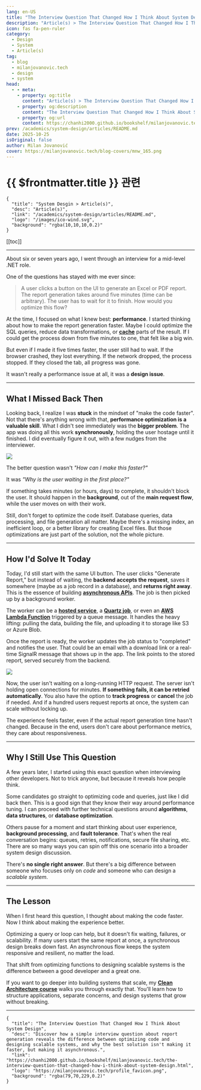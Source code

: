 ```yaml
---
lang: en-US
title: "The Interview Question That Changed How I Think About System Design"
description: "Article(s) > The Interview Question That Changed How I Think About System Design"
icon: fas fa-pen-ruler
category:
  - Design
  - System
  - Article(s)
tag:
  - blog
  - milanjovanovic.tech
  - design
  - system
head:
  - - meta:
    - property: og:title
      content: "Article(s) > The Interview Question That Changed How I Think About System Design"
    - property: og:description
      content: "The Interview Question That Changed How I Think About System Design"
    - property: og:url
      content: https://chanhi2000.github.io/bookshelf/milanjovanovic.tech/the-interview-question-that-changed-how-i-think-about-system-design.html
prev: /academics/system-design/articles/README.md
date: 2025-10-25
isOriginal: false
author: Milan Jovanović
cover: https://milanjovanovic.tech/blog-covers/mnw_165.png
---
```


# {{ $frontmatter.title }} 관련

```component VPCard
{
  "title": "System Desgin > Article(s)",
  "desc": "Article(s)",
  "link": "/academics/system-design/articles/README.md",
  "logo": "/images/ico-wind.svg",
  "background": "rgba(10,10,10,0.2)"
}
```

[[toc]]

---

<SiteInfo
  name="The Interview Question That Changed How I Think About System Design"
  desc="Discover how a simple interview question about report generation reveals the difference between optimizing code and designing scalable systems, and why the best solution isn't making it faster, but making it asynchronous."
  url="https://milanjovanovic.tech/blog/the-interview-question-that-changed-how-i-think-about-system-design"
  logo="https://milanjovanovic.tech/profile_favicon.png"
  preview="https://milanjovanovic.tech/blog-covers/mnw_165.png"/>

About six or seven years ago, I went through an interview for a mid-level .NET role.

One of the questions has stayed with me ever since:

> A user clicks a button on the UI to generate an Excel or PDF report. The report generation takes around five minutes (time can be arbitrary). The user has to wait for it to finish. How would you optimize this flow?

At the time, I focused on what I knew best: **performance**. I started thinking about how to make the report generation faster. Maybe I could optimize the SQL queries, reduce data transformations, or [**cache**](/milanjovanovic.tech/caching-in-aspnetcore-improving-application-performance.md) parts of the result. If I could get the process down from five minutes to one, that felt like a big win.

But even if I made it five times faster, the user still had to wait. If the browser crashed, they lost everything. If the network dropped, the process stopped. If they closed the tab, all progress was gone.

It wasn't really a performance issue at all, it was a **design issue**.

---

## What I Missed Back Then

Looking back, I realize I was **stuck** in the mindset of "make the code faster". Not that there's anything wrong with that, **performance optimization is a valuable skill**. What I didn't see immediately was the **bigger problem**. The app was doing all this work **synchronously**, holding the user hostage until it finished. I did eventually figure it out, with a few nudges from the interviewer.

![](https://milanjovanovic.tech/blogs/mnw_165/sync_reporting_flow.png?imwidth=3840)

The better question wasn't *"How can I make this faster?"*

It was *"Why is the user waiting in the first place?"*

If something takes minutes (or hours, days) to complete, it shouldn't block the user. It should happen in the **background**, out of the **main request flow**, while the user moves on with their work.

Still, don't forget to optimize the code itself. Database queries, data processing, and file generation all matter. Maybe there's a missing index, an inefficient loop, or a better library for creating Excel files. But those optimizations are just part of the solution, not the whole picture.

---

## How I'd Solve It Today

Today, I'd still start with the same UI button. The user clicks "Generate Report," but instead of waiting, the **backend accepts the request**, saves it somewhere (maybe as a job record in a database), and **returns right away**. This is the essence of building [**asynchronous APIs**](/milanjovanovic.tech/building-async-apis-in-aspnetcore-the-right-way.md). The job is then picked up by a background worker.

The worker can be a [**hosted service**](/milanjovanovic.tech/running-background-tasks-in-asp-net-core.md), a [**Quartz job**](/milanjovanovic.tech/scheduling-background-jobs-with-quartz-in-dotnet-advanced-concepts.md), or even an [**AWS Lambda Function**](/milanjovanovic.tech/building-fast-serverless-apis-with-minimal-apis-on-aws-lambda.md) triggered by a queue message. It handles the heavy lifting: pulling the data, building the file, and uploading it to storage like S3 or Azure Blob.

Once the report is ready, the worker updates the job status to "completed" and notifies the user. That could be an email with a download link or a real-time SignalR message that shows up in the app. The link points to the stored report, served securely from the backend.

![](https://milanjovanovic.tech/blogs/mnw_165/async_reporting_flow.png?imwidth=3840)

Now, the user isn't waiting on a long-running HTTP request. The server isn't holding open connections for minutes. **If something fails, it can be retried automatically**. You also have the option to **track progress** or **cancel** the job if needed. And if a hundred users request reports at once, the system can scale without locking up.

The experience feels faster, even if the actual report generation time hasn't changed. Because in the end, users don't care about performance metrics, they care about responsiveness.

---

## Why I Still Use This Question

A few years later, I started using this exact question when interviewing other developers. Not to trick anyone, but because it reveals how people think.

Some candidates go straight to optimizing code and queries, just like I did back then. This is a good sign that they know their way around performance tuning. I can proceed with further technical questions around **algorithms**, **data structures**, or **database optimization**.

Others pause for a moment and start thinking about user experience, **background processing**, and **fault tolerance**. That's when the real conversation begins: queues, retries, notifications, secure file sharing, etc. There are so many ways you can spin off this one scenario into a broader system design discussion.

There's **no single right answer**. But there's a big difference between someone who focuses only on *code* and someone who can design a *scalable system*.

---

## The Lesson

When I first heard this question, I thought about making the code faster. Now I think about making the experience better.

Optimizing a query or loop can help, but it doesn't fix waiting, failures, or scalability. If many users start the same report at once, a synchronous design breaks down fast. An asynchronous flow keeps the system responsive and resilient, no matter the load.

That shift from optimizing functions to designing scalable systems is the difference between a good developer and a great one.

If you want to go deeper into building systems that scale, my [**Clean Architecture course**](/pragmatic-clean-architecture/README.md) walks you through exactly that. You'll learn how to structure applications, separate concerns, and design systems that grow without breaking.

---

<!-- TODO: add ARTICLE CARD -->
```component VPCard
{
  "title": "The Interview Question That Changed How I Think About System Design",
  "desc": "Discover how a simple interview question about report generation reveals the difference between optimizing code and designing scalable systems, and why the best solution isn't making it faster, but making it asynchronous.",
  "link": "https://chanhi2000.github.io/bookshelf/milanjovanovic.tech/the-interview-question-that-changed-how-i-think-about-system-design.html",
  "logo": "https://milanjovanovic.tech/profile_favicon.png",
  "background": "rgba(79,70,229,0.2)"
}
```
